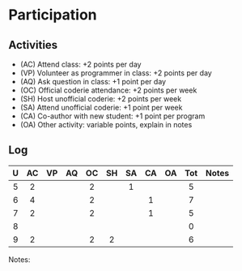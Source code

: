 Participation
=============

## Activities ## 

+ (AC) Attend class: +2 points per day
+ (VP) Volunteer as programmer in class: +2 points per day
+ (AQ) Ask question in class: +1 point per day
+ (OC) Official coderie attendance: +2 points per week
+ (SH) Host unofficial coderie: +2 points per week
+ (SA) Attend unofficial coderie: +1 point per week
+ (CA) Co-author with new student: +1 point per program
+ (OA) Other activity: variable points, explain in notes

## Log ##

| U | AC | VP | AQ | OC | SH | SA | CA | OA | Tot | Notes
|:-:|:--:|:--:|:--:|:--:|:--:|:--:|:--:|:--:|:---:|:--------
| 5 |  2 |    |    |  2 |    |  1 |    |    |  5  |
| 6 |  4 |    |    |  2 |    |    |  1 |    |  7  |
| 7 |  2 |    |    |  2 |    |    |  1 |    |  5  |
| 8 |    |    |    |    |    |    |    |    |  0  |
| 9 |  2 |    |    |  2 |  2 |    |    |    |  6  |

Notes: